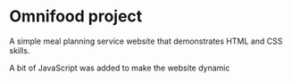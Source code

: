 # Omnifood project

A simple meal planning service website that demonstrates HTML and CSS skills.

A bit of JavaScript was added to make the website dynamic
